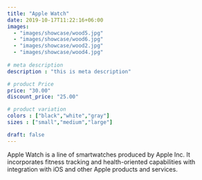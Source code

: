 ```yaml
---
title: "Apple Watch"
date: 2019-10-17T11:22:16+06:00
images: 
  - "images/showcase/wood5.jpg"
  - "images/showcase/wood6.jpg"
  - "images/showcase/wood2.jpg"
  - "images/showcase/wood4.jpg"
  
# meta description
description : "this is meta description"

# product Price
price: "30.00"
discount_price: "25.00"

# product variation
colors : ["black","white","gray"]
sizes : ["small","medium","large"]

draft: false
---
```


Apple Watch is a line of smartwatches produced by Apple Inc. It incorporates fitness tracking and health-oriented capabilities with integration with iOS and other Apple products and services.